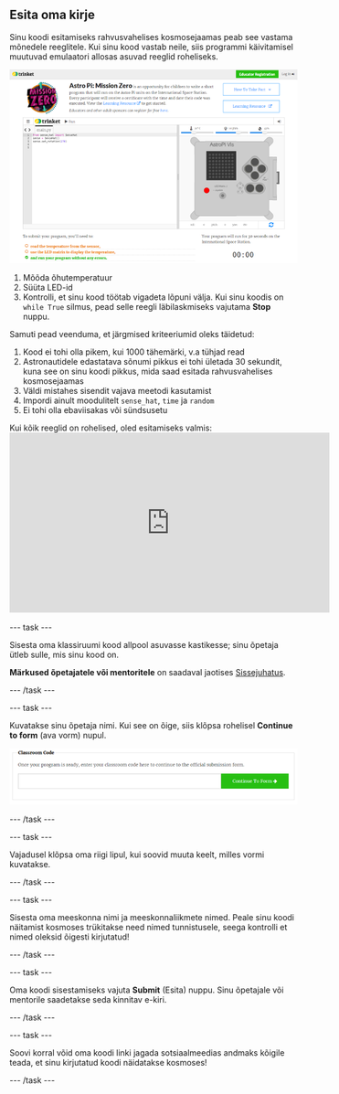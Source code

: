 ## Esita oma kirje

Sinu koodi esitamiseks rahvusvahelises kosmosejaamas peab see vastama mõnedele reeglitele. Kui sinu kood vastab neile, siis programmi käivitamisel muutuvad emulaatori allosas asuvad reeglid roheliseks.

![Kinnitamine](images/validation.png)

1. Mõõda õhutemperatuur
2. Süüta LED-id
3. Kontrolli, et sinu kood töötab vigadeta lõpuni välja. Kui sinu koodis on `while True` silmus, pead selle reegli läbilaskmiseks vajutama **Stop** nuppu.

Samuti pead veenduma, et järgmised kriteeriumid oleks täidetud:

1. Kood ei tohi olla pikem, kui 1000 tähemärki, v.a tühjad read
2. Astronautidele edastatava sõnumi pikkus ei tohi ületada 30 sekundit, kuna see on sinu koodi pikkus, mida saad esitada rahvusvahelises kosmosejaamas
3. Väldi mistahes sisendit vajava meetodi kasutamist
4. Impordi ainult moodulitelt `sense_hat`, `time` ja `random`
5. Ei tohi olla ebaviisakas või sündsusetu

Kui kõik reeglid on rohelised, oled esitamiseks valmis: <iframe width="560" height="315" src="https://www.youtube.com/embed/5sLlhf3FjdU?rel=0" frameborder="0" allowfullscreen mark="crwd-mark"></iframe> 

--- task ---

Sisesta oma klassiruumi kood allpool asuvasse kastikesse; sinu õpetaja ütleb sulle, mis sinu kood on.

**Märkused õpetajatele või mentoritele** on saadaval jaotises [Sissejuhatus](https://projects.raspberrypi.org/et-EE/projects/astro-pi-mission-zero/1).

--- /task ---

--- task ---

Kuvatakse sinu õpetaja nimi. Kui see on õige, siis klõpsa rohelisel **Continue to form** (ava vorm) nupul.

![Ava vorm](images/continue-to-form.png)

--- /task ---

--- task ---

Vajadusel klõpsa oma riigi lipul, kui soovid muuta keelt, milles vormi kuvatakse.

--- /task ---

--- task ---

Sisesta oma meeskonna nimi ja meeskonnaliikmete nimed. Peale sinu koodi näitamist kosmoses trükitakse need nimed tunnistusele, seega kontrolli et nimed oleksid õigesti kirjutatud!

--- /task ---

--- task ---

Oma koodi sisestamiseks vajuta **Submit** (Esita) nuppu. Sinu õpetajale või mentorile saadetakse seda kinnitav e-kiri.

--- /task ---

--- task ---

Soovi korral võid oma koodi linki jagada sotsiaalmeedias andmaks kõigile teada, et sinu kirjutatud koodi näidatakse kosmoses!

--- /task ---